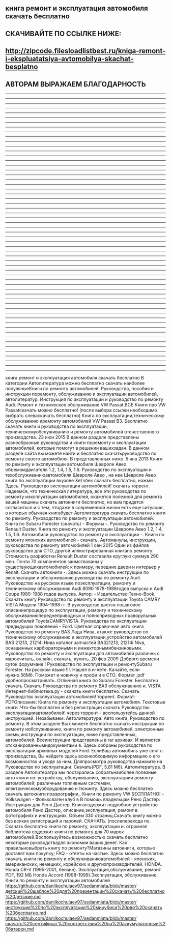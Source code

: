 книга ремонт и эксплуатация автомобиля скачать бесплатно
--------------------------------------------------
СКАЧИВАЙТЕ ПО ССЫЛКЕ НИЖЕ:
--------------------------------------------------
http://zipcode.filesloadlistbest.ru/kniga-remont-i-ekspluatatsiya-avtomobilya-skachat-besplatno
--------------------------------------------------
АВТОРАМ ВЫРАЖАЕМ БЛАГОДАРНОСТЬ
--------------------------------------------------
--------------------------------------------------
--------------------------------------------------
--------------------------------------------------
--------------------------------------------------
--------------------------------------------------
--------------------------------------------------
--------------------------------------------------
--------------------------------------------------
--------------------------------------------------
--------------------------------------------------
--------------------------------------------------
--------------------------------------------------
--------------------------------------------------
--------------------------------------------------
--------------------------------------------------
--------------------------------------------------
--------------------------------------------------
--------------------------------------------------
--------------------------------------------------
--------------------------------------------------
--------------------------------------------------
--------------------------------------------------
--------------------------------------------------
--------------------------------------------------
--------------------------------------------------
--------------------------------------------------
--------------------------------------------------
--------------------------------------------------
--------------------------------------------------
--------------------------------------------------
--------------------------------------------------
--------------------------------------------------
--------------------------------------------------
--------------------------------------------------
--------------------------------------------------
--------------------------------------------------
--------------------------------------------------
--------------------------------------------------
--------------------------------------------------
--------------------------------------------------
--------------------------------------------------
--------------------------------------------------
--------------------------------------------------
--------------------------------------------------
--------------------------------------------------
--------------------------------------------------
--------------------------------------------------
--------------------------------------------------
--------------------------------------------------
--------------------------------------------------
--------------------------------------------------
--------------------------------------------------
--------------------------------------------------
--------------------------------------------------
--------------------------------------------------
--------------------------------------------------
--------------------------------------------------
--------------------------------------------------
--------------------------------------------------
книга ремонт и эксплуатация автомобиля скачать бесплатно В категории Автолитература можно бесплатно скачать наиболее популяныеКниги по ремонту автомобилей, Руководства, пособия и инструкции поремонту, обслуживанию и эксплуатации автомобилей, автолитератур. Инструкция по эксплуатации и руководство по ремонту Audi. Ремонт и техническое обслуживание VW Passat ВСЕ Книги про VW Passatскачать можно бесплатно! (после выбора ссылки необходимо выбрать слеваскачать бесплатно) Книга по эксплуатации,техническому обслуживанию иремонту автомобилей VW Passat В3. Бесплатно скачать книги и руководства по эксплуатации, техническомуобслуживанию и ремонту автомобилей отечественного производства. 23 июн 2015  В данном разделе представлены разнообразные руководства и книги поремонту и эксплуатации автомобилей, которые помогут в решении вашихзадач.  В данном разделе сайта вы можете найти и бесплатно скачатьруководство по ремонту своего автомобиля. В представленных ниже. 5 янв 2013  Книги по ремонту и эксплуатации автомобиля Шевроле Авео объемомдвигателя 1.2, 1.4, 1.5, 1.6. Руководство по эксплуатации и техобслуживаниюавтомобиля Шевроле Авео , на нее  Шевроле Авео книга по эксплуатации вкузове Хетчбек скачать бесплатно, нажми Здесь. Руководство эксплуатации автомобилей! скачать торрент. Надеемся, что техническая литература, все эти руководства по ремонту иэксплуатации автомобилей, окажется полезной для ремонта вашей машины скачать автокниги бесплатно, но вам придется согласиться и с тем, чтодаже в современной жизни есть еще ситуации, в которых обычная книгабудет
Автолитература скачать бесплатно книги по ремонту. Руководство по ремонту и эксплуатации автомобилей. Книга по Subaru Forester (скачать) - Форумы -. Руководство по ремонту Renault Duster. Книга по ремонту и эксплуатации Шевроле Авео 1.2, 1.4, 1.5, 1.6. Автомобили руководство по ремонту и эксплуатации -. Книги по ремонту японских автомобилей - скачать. Автоманулы, инструкции, руководства по ремонту автомобилей
1 сен 2015  Один из файлов  руководство для СТО, другой  иллюстрированная книгапо ремонту. Стоимость разработки Renault Duster составила круглую суммув 290 млн. Почти 70 компонентов заимствованы у существующихавтомобилей: к примеру, передние двери и интерьер  у Renalt. Скачать автокниги -. Здесь можно скачать инструкции по эксплуатации и обслуживанию,руководства по ремонту Audi.  Руководство на русском языке поэксплуатации, ремонту и техническому обслуживанию Audi 8090 1978-1988годов выпуска и Audi Coupe 1980-1988 годов выпуска. Автор: - Издательство:Техно-Book. Скачать книгу Руководство по ремонту и эксплуатации Toyota CAMRY VISTA Модели 1994-1998 гг. В руководстве дается пошаговое описаниепроцедур по эксплуатации, ремонту и техническому обслуживаниюпереднеприводных и полноприводных праворульных автомобилей ToyotaCAMRYVISTA. Руководства по эксплуатации предыдущих поколений - Ford. Цветная справочная авто книга Руководство по ремонту ВАЗ Лада Нива, атакже руководство по техническому обслуживанию и эксплуатации,устройство автомобилей ВАЗ 21213, 21214i Нива  каталог запчастей ВАЗ21213, 21214i Niva, оснащенных карбюраторными и инжекторнымибензиновыми. Руководство по ремонту и эксплуатации для автомобилей различных марокчитать, онлайн, скачать, купить. 20 фев 2009  Доброго времени суток форумчане ! Руководство по эксплуатации и ремонтуSubaru Forester. На русском языке !!!. Нашел в и-нете. Качайте, если нужно.56Мб. Поможет и новичку и профи и в СТО. Формат .pdf удобнопросматривать. Отличная книга по Subaru Forester. Бесплатно скачать
Скачать Руководства по ремонту ВАЗ обслуживанию и. VISTA  Интернет-библиотека.ру - скачать книги бесплатно. Скачать Руководство эксплуатации автомобилей! торрент.  Формат: PDFОписание: Книга по ремонту и эксплуатации автомобиля. Текстовые книги .Что-бы бесплатно и без регистрации скачать Руководство эксплуатацииавтомобилей! через торрент - воспользутейсь данной инструкцией. Незабываем. Автолитература: Авто книга, Руководство по ремонту. В этом разделе Вы сможете бесплатно скачать инструкции по ремонту иобслуживанию, книги по ремонту автомобилей, электронные схемы,инструкции по эксплуатации, ниже представленных, автомобилей. Всеинструкции представлены в rar архивах. И являются отсканированнымидокументами в. Здесь собраны руководства по эксплуатации архивных моделей Ford. ЕслиВаш автомобиль уже снят с производства, Вы найдете здесь всюнеобходимую информацию о его возможностях и уходе за ним. Дляпросмотра руководства нажмите на  Руководство по эксплуатации. Скачать(PDF, 5,81 Мб). Автолитература. В разделе Автолитератра мы постарались собратьнаиболее полезные авто книги по: устройству, обслуживанию, эксплуатациии ремонту автомобилей; различным топливным системам, электрическомуоборудованию и тюнингу. Здесь можно бесплатно скачать автокниги поаэрографии,. Книги по ремонту VW БЕСПЛАТНО! - Volkswagen - Фольксваген клуб в
В помощь владельцам Рено Дастер: Инструкция для Рено Дастер. Книгасодержит подробное устройство автомобиля Рено Дастер, описание,эксплуатация, ремонт в фотографиях и инструкциях. Объем 330 страниц.Скачать книгу можно без всяких регистраций и паролей. СКАЧАТЬ. (послеперехода по. Скачать бесплатно книги по ремонту, эксплуатации и. огромная библиотека содержит книги по ремонту для 70 марок автомобилей.Воспользуйтесь возможностью скачать бесплатно некоторые руководствадля экономии ваших денег. Как правильновыбрать книгу по ремонту?Магазины автокниги, которые доставят вам покупку; FAQ - ответы на частые. Здесь можно бесплатно скачать книги по ремонту и обслуживаниюавтомобилей - японских, американских, немецких, корейских и другихпроизводителей. HONDA. Honda CR-V (1995-2001, бензин). Эксплуатация,обслуживание, ремонт. PDF, 192 МБ  Honda Accord (1998-1999).Эксплуатация, обслуживание. Книги по ремонту и эксплуатации автомобилей
https://github.com/danilkochulaev97/sedanmiata/blob/master/детский%20шаблон%20для%20презентации%20скачать%20бесплатно%20детские.md
https://github.com/danilkochulaev97/sedanmiata/blob/master/инструкция%20по%20эксплуатации%20мицубиси%20рвр%20скачать%20бесплатно.md
https://github.com/danilkochulaev97/sedanmiata/blob/master/скачать%20сертификат%20соответствия%20на%20аккумуляторные%20батареи.md